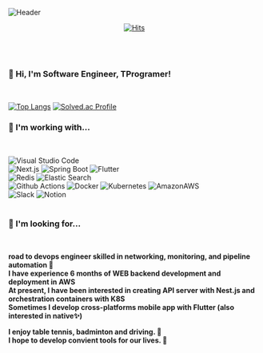 ![Header](https://capsule-render.vercel.app/api?type=waving&fontColor=703ee5&text=Welcome,%20Astronaut&height=150&fontSize=60&desc=TPrgramer's%20GitHub%20&descAlignY=75&descAlign=60)

<div align=center>

[![Hits](https://hits.seeyoufarm.com/api/count/incr/badge.svg?url=https%3A%2F%2Fgithub.com%2FTProgramer&count_bg=%237B98E3&title_bg=%23B668DD&icon=github.svg&icon_color=%23E7E7E7&title=hits&edge_flat=false)](https://github.com/TProgramer)<br/><br/><br/><br/>

</div>

### 👾 Hi, I'm Software Engineer, TProgramer!
<br/>

[![Top Langs](https://github-readme-stats.vercel.app/api/top-langs/?username=TProgramer&layout=compact)](https://github.com/anuraghazra/github-readme-stats)
[![Solved.ac Profile](http://mazassumnida.wtf/api/v2/generate_badge?boj=TProgrammer)](https://solved.ac/TProgrammer/)
<br/>

### 🔭 I'm working with...
<br/>

![Visual Studio Code](https://img.shields.io/badge/Visual%20Studio%20Code-007ACC.svg?&style=flat-square&logo=Visual%20Studio%20Code&logoColor=white)  
![Next.js](https://img.shields.io/badge/Next.js-000000?style=flat-square&logo=Next.js&logoColor=white)
![Spring Boot](https://img.shields.io/badge/Spring%20Boot-6DB33F?style=flat-square&logo=Spring%20Boot&logoColor=white)
![Flutter](https://img.shields.io/badge/Flutter-02569B?style=flat-square&logo=Flutter&logoColor=white)  
![Redis](https://img.shields.io/badge/Redis-DC382D?style=flat-square&logo=Redis&logoColor=white)
![Elastic Search](https://img.shields.io/badge/Elasticsearch-005571?style=flat-square&logo=Elasticsearch&logoColor=white)  
![Github Actions](https://img.shields.io/badge/Github%20Actions-2088FF?style=flat-square&logo=Github%20Actions&logoColor=white)
![Docker](https://img.shields.io/badge/Docker-4A154B?style=flat-square&logo=Docker&logoColor=white)
![Kubernetes](https://img.shields.io/badge/Kubernetes-326CE5?style=flat-square&logo=Kubernetes&logoColor=white)
![AmazonAWS](https://img.shields.io/badge/Amazon%20AWS-232F3E?style=flat-square&logo=AmazonAWS&logoColor=white)  
![Slack](https://img.shields.io/badge/Slack-4A154B?style=flat-square&logo=Slack&logoColor=white)
![Notion](https://img.shields.io/badge/Notion-000000?style=flat-square&logo=Notion&logoColor=white)
<br><br>

### 🌌 I'm looking for...
<br/>

**road to devops engineer skilled in networking, monitoring, and pipeline automation 🚀  
I have experience 6 months of WEB backend development and deployment in AWS  
At present, I have been interested in creating API server with Nest.js and orchestration containers with K8S  
Sometimes I develop cross-platforms mobile app with Flutter (also interested in native✨)**  

**I enjoy table tennis, badminton and driving. 🎾  
I hope to develop convient tools for our lives. 👯**  
<!--
**TProgramer/TProgramer** is a ✨ _special_ ✨ repository because its `README.md` (this file) appears on your GitHub profile.

Here are some ideas to get you started:

- 🔭 I’m currently working on ...
- 🌱 I’m currently learning ...
- 👯 I’m looking to collaborate on ...
- 🤔 I’m looking for help with ...
- 💬 Ask me about ...
- 📫 How to reach me: ...
- 😄 Pronouns: ...
- ⚡ Fun fact: ...
  -->

